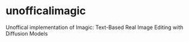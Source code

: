 # unofficalimagic
Unoffical implementation of Imagic: Text-Based Real Image Editing with Diffusion Models

